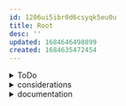 ```yaml
---
id: 1206ui5ibr0d6csyqk5eu0u
title: Root
desc: ''
updated: 1684646498899
created: 1684635472454
---
```

<details>
    <summary>ToDo</summary>

![[ToDo]]
</details>

<details>
    <summary>considerations</summary>

![[considerations]]
</details>

<details>
    <summary>documentation</summary>

![[documentation]]
</details>